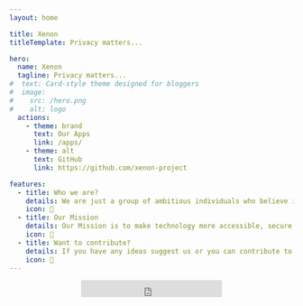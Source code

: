 ```yaml
---
layout: home

title: Xenon 
titleTemplate: Privacy matters...

hero:
  name: Xenon 
  tagline: Privacy matters...
#  text: Card-style theme designed for bloggers
#  image:
#    src: /hero.png
#    alt: logo
  actions:
    - theme: brand
      text: Our Apps
      link: /apps/
    - theme: alt
      text: GitHub
      link: https://github.com/xenon-project

features:
  - title: Who we are? 
    details: We are just a group of ambitious individuals who believe in empowering individuals to control their personal information.
    icon: 🤔
  - title: Our Mission
    details: Our Mission is to make technology more accessible, secure and privacy-friendly.
    icon: 🎯
  - title: Want to contribute?
    details: If you have any ideas suggest us or you can contribute to our open source projects. 
    icon: 💁
---
```



<div align="center">

<iframe src="https://status.sharukhi.xyz/badge?theme=light" width="250" height="30" frameborder="0" scrolling="no"></iframe>
</div>
